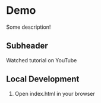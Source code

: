 # Demo

Some description!

## Subheader

Watched tutorial on YouTube

## Local Development

1. Open index.html in your browser
